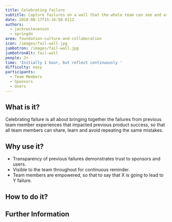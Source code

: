 ```yaml
---
title: Celebrating failure
subtitle: Capture failures on a wall that the whole team can see and avoid
date: 2018-08-17T15:16:58.611Z
authors:
  - jackrwstevenson
  - springdo
area: foundation-culture-and-collaboration
icon: /images/fail-wall.jpg
jumbotron: /images/fail-wall.jpg
jumbotronAlt: fail-wall
people: 2+
time: 'Initially 1 hour, but reflect continuously '
difficulty: easy
participants:
  - Team Members
  - Sponsors
  - Users
---
```

## What is it?

Celebrating failure is all about bringing together the failures from previous team member experiences that impacted previous product success, so that all team members can share, learn and avoid repeating the same mistakes.

## Why use it?

* Transparency of previous failures demonstrates trust to sponsors and users.
* Visible to the team throughout for continuous reminder.
* Team members are empowered, so that to say that X is going to lead to Y failure.

## How to do it?

## Further Information
